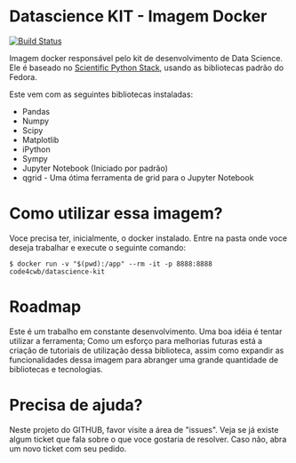 # Datascience KIT - Imagem Docker

[![Build Status](https://travis-ci.org/CodeForCuritiba/datascience-kit.svg?branch=master)](https://travis-ci.org/CodeForCuritiba/datascience-kit)

Imagem docker responsável pelo kit de desenvolvimento de Data Science. Ele é baseado no [Scientific Python Stack](https://developer.fedoraproject.org/tech/languages/python/scipy.html), usando as bibliotecas padrão do Fedora.

Este vem com as seguintes bibliotecas instaladas:

* Pandas
* Numpy
* Scipy
* Matplotlib
* iPython
* Sympy
* Jupyter Notebook (Iniciado por padrão)
* qgrid - Uma ótima ferramenta de grid para o Jupyter Notebook

# Como utilizar essa imagem?

Voce precisa ter, inicialmente, o docker instalado. Entre na pasta onde voce deseja trabalhar e execute o seguinte comando:

    $ docker run -v "$(pwd):/app" --rm -it -p 8888:8888 code4cwb/datascience-kit

# Roadmap

Este é um trabalho em constante desenvolvimento. Uma boa idéia é tentar utilizar a ferramenta;
Como um esforço para melhorias futuras está a criação de tutoriais de utilização dessa biblioteca, assim como expandir as funcionalidades dessa imagem para abranger uma grande quantidade de bibliotecas e tecnologias.

# Precisa de ajuda?

Neste projeto do GITHUB, favor visite a área de "issues". Veja se já existe algum ticket que fala sobre o que voce gostaria de resolver. Caso não, abra um novo ticket com seu pedido.
